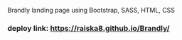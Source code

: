 Brandly landing page using Bootstrap, SASS, HTML, CSS
### deploy link:  https://raiska8.github.io/Brandly/
